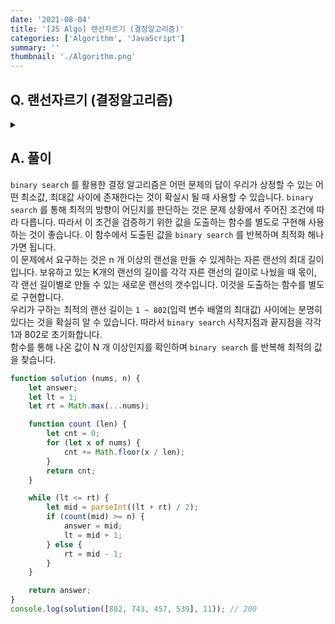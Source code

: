 ```yaml
---
date: '2021-08-04'
title: '[JS Algo] 랜선자르기 (결정알고리즘)'
categories: ['Algorithm', 'JavaScript']
summary: ''
thumbnail: './Algorithm.png'
---
```


## Q. 랜선자르기 (결정알고리즘)

<details>
<summary></summary>
<div markdown="1">       
매개변수 nums 에 기존에 보유하고 있는 K 개의 랜선의 길이가 주어집니다. 매개변수 n 에 새롭게 만들어야 할 랜선의 갯수가 주어집니다. nums 에 주어진 랜선을 잘라 N 개의 랜선을 만들어야 했을때, 자른 랜선의 최대 길이를 반환해야 합니다. (n 개 보다 많이 만드는 것도 허용됩니다.)  
</div>
</details>

## A. 풀이
`binary search` 를 활용한 결정 알고리즘은 어떤 문제의 답이 우리가 상정할 수 있는 어떤 최소값, 최대값 사이에 존재한다는 것이 확실시 될 때 사용할 수 있습니다. `binary search` 를 통해 최적의 방향이 어딘지를 판단하는 것은 문제 상황에서 주어진 조건에 따라 다릅니다. 따라서 이 조건을 검증하기 위한 값을 도출하는 함수를 별도로 구현해 사용하는 것이 좋습니다. 이 함수에서 도출된 값을 `binary search` 를 반복하며 최적화 해나가면 됩니다. <br>
이 문제에서 요구하는 것은 n 개 이상의 랜선을 만들 수 있게하는 자른 랜선의 최대 길이입니다. 보유하고 있는 K개의 랜선의 길이를 각각 자른 랜선의 길이로 나눴을 때 몫이, 각 랜선 길이별로 만들 수 있는 새로운 랜선의 갯수입니다. 이것을 도출하는 함수를 별도로 구현합니다. <br>
우리가 구하는 최적의 랜선 길이는 `1 ~ 802`(입력 변수 배열의 최대값) 사이에는 분명히 있다는 것을 확실히 알 수 있습니다. 따라서 `binary search` 시작지점과 끝지점을 각각 1과 802로 초기화합니다.<br> 
함수를 통해 나온 값이 N 개 이상인지를 확인하며 `binary search` 를 반복해 최적의 값을 찾습니다.

```javascript
function solution (nums, n) {
    let answer;
    let lt = 1;
    let rt = Math.max(...nums);

    function count (len) {
        let cnt = 0;
        for (let x of nums) {
            cnt += Math.floor(x / len);
        }
        return cnt;
    }

    while (lt <= rt) {
        let mid = parseInt((lt + rt) / 2);
        if (count(mid) >= n) {
            answer = mid;
            lt = mid + 1;
        } else {
            rt = mid - 1;
        }
    }

    return answer;
}
console.log(solution([802, 743, 457, 539], 11)); // 200
```